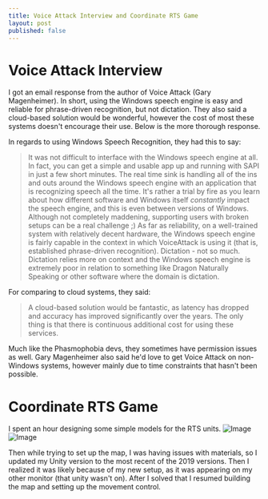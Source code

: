 ```yaml
---
title: Voice Attack Interview and Coordinate RTS Game
layout: post
published: false
---
```

# Voice Attack Interview
I got an email response from the author of Voice Attack (Gary Magenheimer). In short, using the Windows speech engine is easy and reliable for phrase-driven recognition, but not dictation. They also said a cloud-based solution would be wonderful, however the cost of most these systems doesn't encourage their use. Below is the more thorough response.

In regards to using Windows Speech Recognition, they had this to say:

> It was not difficult to interface with the Windows speech engine at all. In fact, you can get a simple and usable app up and running with SAPI in just a few short minutes.  The real time sink is handling all of the ins and outs around the Windows speech engine with an application that is recognizing speech all the time.  It's rather a trial by fire as you learn about how different software and Windows itself *constantly* impact the speech engine, and this is even between versions of Windows.  Although not completely maddening, supporting users with broken setups can be a real challenge ;)  As far as reliability, on a well-trained system with relatively decent hardware, the Windows speech engine is fairly capable in the context in which VoiceAttack is using it (that is, established phrase-driven recognition).  Dictation - not so much.  Dictation relies more on context and the Windows speech engine is extremely poor in relation to something like Dragon Naturally Speaking or other software where the domain is dictation.

For comparing to cloud systems, they said:

> A cloud-based solution would be fantastic, as latency has dropped and accuracy has improved significantly over the years.  The only thing is that there is continuous additional cost for using these services.

Much like the Phasmophobia devs, they sometimes have permission issues as well. Gary Magenheimer also said he'd love to get Voice Attack on non-Windows systems, however mainly due to time constraints that hasn't been possible.

# Coordinate RTS Game
I spent an hour designing some simple models for the RTS units.
![Image](https://i.imgur.com/Ox73LGF.png)
![Image](https://i.imgur.com/0pY8YcC.png)

Then while trying to set up the map, I was having issues with materials, so I updated my Unity version to the most recent of the 2019 versions. Then I realized it was likely because of my new setup, as it was appearing on my other monitor (that unity wasn't on). After I solved that I resumed building the map and setting up the movement control.
